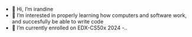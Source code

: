 - 👋 Hi, I’m irandine
- 👀 I’m interested in properly learning how computers and software work, and succesfully be able to write code
- 🌱 I’m currently enrolled on EDX-CS50x 2024
-..

<!---
irandine/irandine is a ✨ special ✨ repository because its `README.md` (this file) appears on your GitHub profile.
You can click the Preview link to take a look at your changes.
--->
